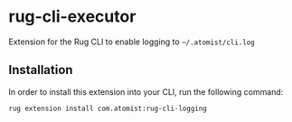 # rug-cli-executor

Extension for the Rug CLI to enable logging to `~/.atomist/cli.log`

## Installation

In order to install this extension into your CLI, run the following command:

```
rug extension install com.atomist:rug-cli-logging
```
